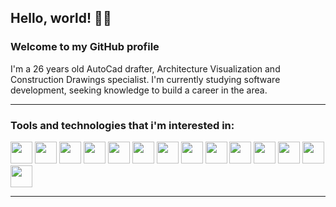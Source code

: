 

<!--
**hoferdghg/hoferdghg** is a ✨ _special_ ✨ repository because its `README.md` (this file) appears on your GitHub profile.

Here are some ideas to get you started:

- 🔭 I’m currently working on ...
- 🌱 I’m currently learning ...
- 👯 I’m looking to collaborate on ...
- 🤔 I’m looking for help with ...
- 💬 Ask me about ...
- 📫 How to reach me: ...
- 😄 Pronouns: ...
- ⚡ Fun fact: ...
-->

## Hello, world! 👋🏻
### Welcome to my GitHub profile
I'm  a 26 years old AutoCad drafter, Architecture Visualization and Construction Drawings specialist. 
I'm currently studying software development, seeking knowledge to build a career in the area.

---

### Tools and technologies that i'm interested in:
<div>
 <img src="https://cdn.jsdelivr.net/gh/devicons/devicon/icons/javascript/javascript-original.svg" height="35"/>
 <img src="https://cdn.jsdelivr.net/gh/devicons/devicon/icons/html5/html5-original.svg" height="35"/>
 <img src="https://cdn.jsdelivr.net/gh/devicons/devicon/icons/css3/css3-original.svg" height="35"/>
 <img src="https://cdn.jsdelivr.net/gh/devicons/devicon/icons/bootstrap/bootstrap-plain.svg" height="35"/>
 <img src="https://cdn.jsdelivr.net/gh/devicons/devicon/icons/react/react-original.svg" height="35"/>
 <img src="https://cdn.jsdelivr.net/gh/devicons/devicon/icons/nodejs/nodejs-original.svg" height="35"/>
 <img src="https://cdn.jsdelivr.net/gh/devicons/devicon/icons/jquery/jquery-original.svg" height="35"/>
 <img src="https://cdn.jsdelivr.net/gh/devicons/devicon/icons/python/python-original.svg" height="35"/>
 <img src="https://cdn.jsdelivr.net/gh/devicons/devicon/icons/django/django-plain.svg" height="35"/>
 <img src="https://cdn.jsdelivr.net/gh/devicons/devicon/icons/firebase/firebase-plain.svg" height="35"/>
 <img src="https://cdn.jsdelivr.net/gh/devicons/devicon/icons/mongodb/mongodb-original.svg" height="35"/>
 <img src="https://cdn.jsdelivr.net/gh/devicons/devicon/icons/mysql/mysql-original.svg" height="35"/>
 <img src="https://cdn.jsdelivr.net/gh/devicons/devicon/icons/git/git-original.svg" height="35"/>
 <img src="https://cdn.jsdelivr.net/gh/devicons/devicon/icons/github/github-original.svg" height="35"/>
</div>

---
